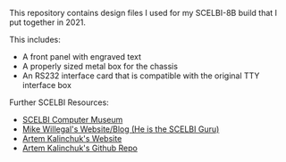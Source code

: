 This repository contains design files I used for my SCELBI-8B build that I put together in 2021.

This includes:
- A front panel with engraved text
- A properly sized metal box for the chassis
- An RS232 interface card that is compatible with the original TTY interface box

Further SCELBI Resources:
- [SCELBI Computer Museum](https://www.scelbi.com/)
- [Mike Willegal's Website/Blog (He is the SCELBI Guru)](https://willegal.net/appleii/appleii-first_page.htm)
- [Artem Kalinchuk's Website](https://www.kalinchuk.com/)
- [Artem Kalinchuk's Github Repo](https://github.com/kalinchuk/scelbi/)